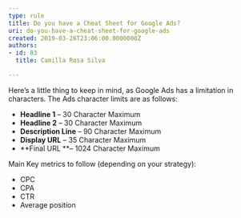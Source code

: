```yaml
---
type: rule
title: Do you have a Cheat Sheet for Google Ads?
uri: do-you-have-a-cheat-sheet-for-google-ads
created: 2019-03-26T23:06:00.0000000Z
authors:
- id: 83
  title: Camilla Rosa Silva

---
```


Here’s a little thing to keep in mind, as Google Ads has a limitation in characters. The Ads character limits are as follows:​
 
- **​Headline 1** – 30 Character Maximum
- **Headline 2** – 30 Character Maximum
- **Description Line** – 90 Character Maximum
- **Display URL** – 35 Character Maximum
- **Final URL **– 1024 Character Maximum


Main Key metrics to follow (depending on your strategy):

- CPC
- CPA
- CTR
- Average position​​
